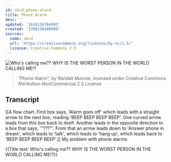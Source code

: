 ```yaml
---
id: xkcd.phone-alarm
title: Phone Alarm
desc: ''
updated: '1616126764493'
created: '1398236400000'
sources:
  name: xkcd
  url: 'https://creativecommons.org/licenses/by-nc/2.5/'
  license: Creative Commons 2.5
---
```

![Who's calling me?? WHY IS THE WORST PERSON IN THE WORLD CALLING ME!?](https://imgs.xkcd.com/comics/phone_alarm.png)
> "Phone Alarm", by Randall Munroe, licensed under Creative Commons Attribution-NonCommercial 2.5 License

## Transcript
[[A flow chart. First box says, 'Alarm goes off' which leads with a straight arrow to the next box, reading 'BEEP BEEP BEEP BEEP'. One curved arrow leads from this box back to itself. Another leads in the opposite direction to a box that says, '"???"'. From that an arrow leads down to 'Answer phone in dream', which leads to 'talk', which leads to 'hang up', which leads back to 'BEEP BEEP BEEP BEEP'.]]
My problem with phone alarms

{{Title text: Who's calling me?? WHY IS THE WORST PERSON IN THE WORLD CALLING ME!?}}
